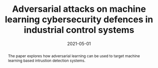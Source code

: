 ---
title: "Adversarial attacks on machine learning cybersecurity defences in industrial control systems"
authors:
- E Anthi
- L Williams
- M Rhode
- P Burnap
- A Wedgbury

date: "2021-05-01"
doi: "https://www.sciencedirect.com/science/article/pii/S2214212620308607"

# Schedule page publish date (NOT publication's date).
publishDate: ""

# Publication type.
# Legend: 0 = Uncategorized; 1 = Conference paper; 2 = Journal article;
# 3 = Preprint / Working Paper; 4 = Report; 5 = Book; 6 = Book section;
# 7 = Thesis; 8 = Patent
publication_types: ["2"]

# Publication name and optional abbreviated publication name.
publication: 'Journal of Information Security and Applications'
publication_short: ""

abstract: The paper explores how adversarial learning can be used to target machine learning based intrustion detection systems.

# Summary. An optional shortened abstract.
summary: 

tags:
- Industrial Control Systems
- Supervised machine learning
- Adversarial Machine Learning
- Attack detection
- Intrusion Detection System
featured: true

# links:
# - icon: arxiv
#   icon_pack: ai
#   name: arXiv:1904.04067
#   url: https://arxiv.org/abs/1904.04067
# - icon: inspire
#   icon_pack: ai
#   name: inspire1728738
#   url: https://inspirehep.net/literature/1728738
# - icon: springer
#   icon_pack: ai
#   name: JHEP 07 (2019) 123
#   url: https://doi.org/10.1007/JHEP07(2019)123
  
---